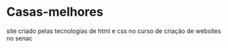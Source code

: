 # Casas-melhores
site criado pelas tecnologias de html e css no curso de criação de websites no senac
